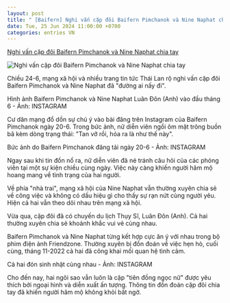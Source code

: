 ```yaml
---
layout: post
title: " [Baifern] Nghi vấn cặp đôi Baifern Pimchanok và Nine Naphat chia tay"
date: Tue, 25 Jun 2024 11:00:00 +0700
categories: entries VN
---
```

[Nghi vấn cặp đôi Baifern Pimchanok và Nine Naphat chia tay](https://muctim.tuoitre.vn/nghi-van-cap-doi-baifern-pimchanok-va-nine-naphat-chia-tay-101240624183341677.htm)

![Nghi vấn cặp đôi Baifern Pimchanok và Nine Naphat chia tay](https://cdn.tuoitre.vn/zoom/600_315/471584752817336320/2024/6/24/2463f6da7d49de178758-17192283300871741023358-262-0-827-1080-crop-1719228596107224566916.jpg)

Chiều 24-6, mạng xã hội và nhiều trang tin tức Thái Lan rộ nghi vấn cặp đôi Baifern Pimchanok và Nine Naphat đã "đường ai nấy đi".

Hình ảnh Baifern Pimchanok và Nine Naphat Luân Đôn (Anh) vào đầu tháng 6 - Ảnh: INSTAGRAM



Cư dân mạng đổ dồn sự chú ý vào bài đăng trên Instagram của Baifern Pimchanok ngày 20-6. Trong bức ảnh, nữ diễn viên ngồi ôm mặt trông buồn bã kèm dòng trạng thái: "Tan vỡ rồi, hóa ra là như thế này".



Bức ảnh do Baifern Pimchanok đăng tải ngày 20-6 - Ảnh: INSTAGRAM

Ngay sau khi tin đồn nổ ra, nữ diễn viên đã né tránh câu hỏi của các phóng viên tại một sự kiện chiều cùng ngày. Việc này càng khiến người hâm mộ hoang mang về tình trạng của hai người.

Về phía "nhà trai", mạng xã hội của Nine Naphat vẫn thường xuyên chia sẻ về công việc và không có dấu hiệu gì cho thấy sự rạn nứt cùng người yêu. Hiện cả hai vẫn theo dõi nhau trên mạng xã hội.

Vừa qua, cặp đôi đã có chuyến du lịch Thụy Sĩ, Luân Đôn (Anh). Cả hai thường xuyên chia sẻ khoảnh khắc vui vẻ cùng nhau.

Baifern Pimchanok và Nine Naphat từng kết hợp cực ăn ý với nhau trong bộ phim điện ảnh Friendzone. Thường xuyên bị đồn đoán về việc hẹn hò, cuối cùng, tháng 11-2022 cả hai đã công khai mối quan hệ tình cảm.

Cả hai đón sinh nhật cùng nhau - Ảnh: INSTAGRAM

Cho đến nay, hai ngôi sao vẫn luôn là cặp "tiên đồng ngọc nữ" được yêu thích bởi ngoại hình và diễn xuất ấn tượng. Thông tin đồn đoán cặp đôi chia tay đã khiến người hâm mộ không khỏi bất ngờ.

